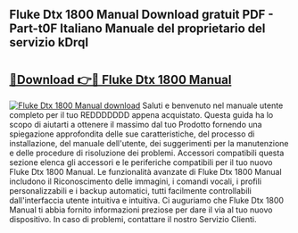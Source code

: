 ## Fluke Dtx 1800 Manual Download gratuit PDF - Part-t0F Italiano Manuale del proprietario del servizio kDrqI

# <h2><a href="http://dfcimda.blite.top/?on=Fluke+Dtx+1800+Manual">🔗Download 👉🔴 Fluke Dtx 1800 Manual</a></h2>

[![Fluke Dtx 1800 Manual download](https://i.imgur.com/lujVjoI.png)](http://dfcimda.blite.top/?on=Fluke+Dtx+1800+Manual)
Saluti e benvenuto nel manuale utente completo per il tuo REDDDDDDD appena acquistato. Questa guida ha lo scopo di aiutarti a ottenere il massimo dal tuo Prodotto fornendo una spiegazione approfondita delle sue caratteristiche, del processo di installazione, del manuale dell'utente, dei suggerimenti per la manutenzione e delle procedure di risoluzione dei problemi. Accessori compatibili questa sezione elenca gli accessori e le periferiche compatibili per il tuo nuovo Fluke Dtx 1800 Manual. Le funzionalità avanzate di Fluke Dtx 1800 Manual includono il Riconoscimento delle immagini, i comandi vocali, i profili personalizzabili e i backup automatici, tutti facilmente controllabili dall'interfaccia utente intuitiva e intuitiva. Ci auguriamo che Fluke Dtx 1800 Manual ti abbia fornito informazioni preziose per dare il via al tuo nuovo dispositivo. In caso di problemi, contattare il nostro Servizio Clienti.
